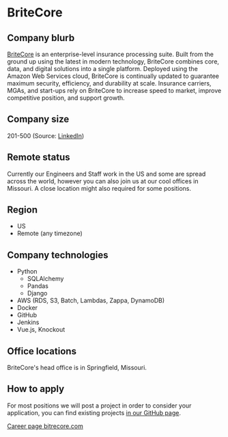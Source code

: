 # BriteCore

## Company blurb

[BriteCore](https://www.britecore.com/) is an enterprise-level insurance processing suite. Built from the ground up using the latest in modern technology, BriteCore combines core, data, and digital solutions into a single platform. Deployed using the Amazon Web Services cloud, BriteCore is continually updated to guarantee maximum security, efficiency, and durability at scale. Insurance carriers, MGAs, and start-ups rely on BriteCore to increase speed to market, improve competitive position, and support growth.

## Company size

201-500 (Source: [LinkedIn](https://www.linkedin.com/company/britecore/))

## Remote status

Currently our Engineers and Staff work in the US and some are spread across the world, however you can also join us at our cool offices in Missouri. A close location might also required for some positions.

## Region

- US
- Remote (any timezone)

## Company technologies

- Python
  - SQLAlchemy
  - Pandas
  - Django
- AWS (RDS, S3, Batch, Lambdas, Zappa, DynamoDB)
- Docker
- GitHub
- Jenkins
- Vue.js, Knockout

## Office locations

BriteCore's head office is in Springfield, Missouri.

## How to apply

For most positions we will post a project in order to consider your application, you can find existing projects [in our GitHub page](https://github.com/IntuitiveWebSolutions). 

[Career page bitrecore.com ](https://www.britecore.com/about-us/careers#positions) 
